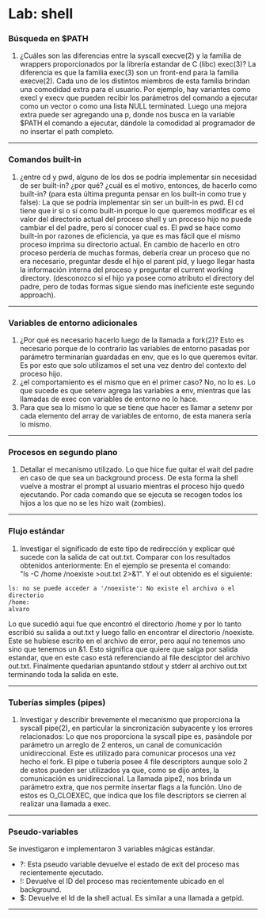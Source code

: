 # Lab: shell

### Búsqueda en $PATH
1. ¿Cuáles son las diferencias entre la syscall execve(2) y la familia de wrappers proporcionados por la librería estandar de C (libc) exec(3)? La diferencia es que la familia exec(3) son un front-end para la familia execve(2). Cada uno de los distintos miembros de esta familia brindan una comodidad extra para el usuario. Por ejemplo, hay variantes como execl y execv que pueden recibir los parámetros del comando a ejecutar como un vector o como una lista NULL terminated. Luego una mejora extra puede ser agregando una p, donde nos busca en la variable $PATH el comando a ejecutar, dándole la comodidad al programador de no insertar el path completo.
---

### Comandos built-in
1. ¿entre cd y pwd, alguno de los dos se podría implementar sin necesidad de ser built-in? ¿por qué? ¿cuál es el motivo, entonces, de hacerlo como built-in? (para esta última pregunta pensar en los built-in como true y false):
La que se podría implementar sin ser un built-in es pwd. El cd tiene que ir si o sí como built-in porque lo que queremos modificar es el valor del directorio actual del proceso shell y un proceso hijo no puede cambiar el del padre, pero sí conocer cual es. El pwd se hace como built-in por razones de eficiencia, ya que es mas fácil que el mismo proceso imprima su directorio actual. En cambio de hacerlo en otro proceso perdería de muchas formas, debería crear un proceso que no era necesario, preguntar desde el hijo el parent pid, y luego llegar hasta la información interna del proceso y preguntar el current working directory. (desconozco si el hijo ya posee como atributo el directory del padre, pero de todas formas sigue siendo mas ineficiente este segundo approach).
---

### Variables de entorno adicionales
1.  ¿Por qué es necesario hacerlo luego de la llamada a fork(2)? 
    Esto es necesario porque de lo contrario las variables de entorno pasadas por parámetro terminarían guardadas en env, que es lo que queremos evitar. Es por esto que solo utilizamos el set una vez dentro del contexto del proceso hijo.
2. ¿el comportamiento es el mismo que en el primer caso? No, no lo es. Lo que sucede es que setenv agrega las variables a env, mientras que las llamadas de exec con variables de entorno no lo hace.
3.  Para que sea lo mismo lo que se tiene que hacer es llamar a setenv por cada elemento del array de variables de entorno, de esta manera sería lo mismo.
    
---

### Procesos en segundo plano
1. Detallar el mecanismo utilizado. Lo que hice fue quitar el wait del padre en caso de que sea un background process. De esta forma la shell vuelve a mostrar el prompt al usuario mientras el proceso hijo quedó ejecutando. Por cada comando que se ejecuta se recogen todos los hijos a los que no se les hizo wait (zombies).
---

### Flujo estándar
1. Investigar el significado de este tipo de redirección y explicar qué sucede con la salida de cat out.txt. Comparar con los resultados obtenidos anteriormente: En el ejemplo se presenta el comando:  
"ls -C /home /noexiste >out.txt 2>&1".
Y el out obtenido es el siguiente: 
```
ls: no se puede acceder a '/noexiste': No existe el archivo o el directorio
/home:
alvaro
```
Lo que sucedió aqui fue que encontró el directorio /home y por lo tanto escribió su salida a out.txt y luego fallo en encontrar el directorio /noexiste. Este se hubiese escrito en el archivo de error, pero aquí no tenemos uno sino que tenemos un &1. Esto significa que quiere que salga por salida estandar, que en este caso está referenciando al file desciptor del archivo out.txt. Finalmente quedarian apuntando stdout y stderr al archivo out.txt terminando toda la salida en este.

---

### Tuberías simples (pipes)
1. Investigar y describir brevemente el mecanismo que proporciona la syscall pipe(2), en particular la sincronización subyacente y los errores relacionados: 
Lo que nos proporciona la syscall pipe es, pasándole por parámetro un arreglo de 2 enteros, un canal de comunicación unidireccional. Este es utilizado para comunicar procesos una vez hecho el fork. El pipe o tubería posee 4 file descriptors aunque solo 2 de estos pueden ser utilizados ya que, como se dijo antes, la comunicación es unidireccional. La llamada pipe2, nos brinda un parámetro extra, que nos permite insertar flags a la función. Uno de estos es O_CLOEXEC, que indica que los file descriptors se cierren al realizar una llamada a exec.
---

### Pseudo-variables
Se investigaron e implementaron 3 variables mágicas estándar. 
- ?: Esta pseudo variable devuelve el estado de exit del proceso mas recientemente ejecutado.
- !: Devuelve el ID del proceso mas recientemente ubicado en el background.
- $: Devuelve el Id de la shell actual. Es similar a una llamada a getpid.
---

